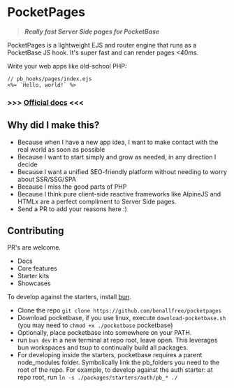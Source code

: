 # PocketPages

> **_Really fast Server Side pages for PocketBase_**

PocketPages is a lightweight EJS and router engine that runs as a PocketBase JS hook. It's super fast and can render pages <40ms.

Write your web apps like old-school PHP:

```ejs
// pb_hooks/pages/index.ejs
<%= `Hello, world!` %>
```

### >>> [Official docs](https://pocketpages.dev/docs) <<<

## Why did I make this?

- Because when I have a new app idea, I want to make contact with the real world as soon as possible
- Because I want to start simply and grow as needed, in any direction I decide
- Because I want a unified SEO-friendly platform without needing to worry about SSR/SSG/SPA
- Because I miss the good parts of PHP
- Because I think pure client-side reactive frameworks like AlpineJS and HTMLx are a perfect compliment to Server Side pages.
- Send a PR to add your reasons here :)

## Contributing

PR's are welcome.

- Docs
- Core features
- Starter kits
- Showcases

To develop against the starters, install [bun](https://bun.sh/).

- Clone the repo `git clone https://github.com/benallfree/pocketpages`
- Download pocketbase, if you use linux, execute `download-pocketbase.sh` (you may need to `chmod +x ./pocketbase` pocketbase)
- Optionally, place pocketbase into somewhere on your PATH.
- run `bun dev` in a new terminal at repo root, leave open. This leverages bun workspaces and tsup to continually build all packages.
- For developing inside the starters, pocketbase requires a parent node_modules folder. Symbolically link the pb_folders you need to the root of the repo. For example, to develop against the auth starter: at repo root, run `ln -s ./packages/starters/auth/pb_* ./`